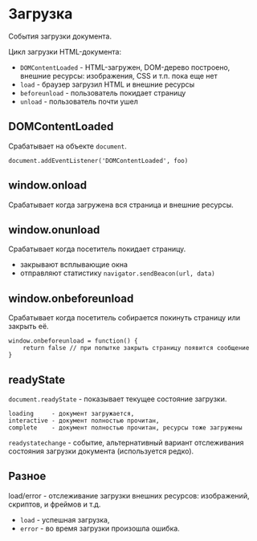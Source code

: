 # Загрузка
События загрузки документа.

Цикл загрузки HTML-документа:
- `DOMContentLoaded` - HTML-загружен, DOM-дерево построено, внешние ресурсы: изображения, CSS и т.п. пока еще нет
- `load` - браузер загрузил HTML и внешние ресурсы
- `beforeunload` - пользователь покидает страницу
- `unload` - пользователь почти ушел

## DOMContentLoaded
Срабатывает на объекте `document`.

    document.addEventListener('DOMContentLoaded', foo)

## window.onload
Срабатывает когда загружена вся страница и внешние ресурсы.

## window.onunload
Срабатывает когда посетитель покидает страницу.

- закрывают всплывающие окна
- отправляют статистику `navigator.sendBeacon(url, data)`

## window.onbeforeunload
Срабатывает когда посетитель собирается покинуть страницу или закрыть её.

    window.onbeforeunload = function() {
        return false // при попытке закрыть страницу появится сообщение
    }

## readyState
`document.readyState` - показывает текущее состояние загрузки.

    loading     - документ загружается,
    interactive - документ полностью прочитан,
    complete    - документ полностью прочитан, ресурсы тоже загружены

`readystatechange` - событие, альтернативный вариант отслеживания состояния загрузки документа (используется редко).

## Разное
load/error - отслеживание загрузки внешних ресурсов: изображений, скриптов, и фреймов и т.д.  
- `load` - успешная загрузка,
- `error` - во время загрузки произошла ошибка.
